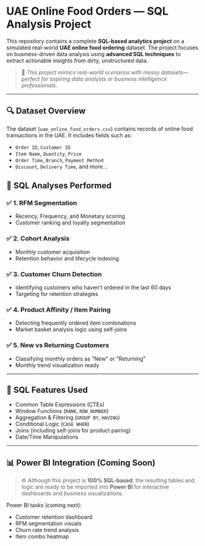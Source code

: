 # UAE Online Food Orders — SQL Analysis Project

This repository contains a complete **SQL-based analytics project** on a simulated real-world **UAE online food ordering** dataset. The project focuses on business-driven data analysis using **advanced SQL techniques** to extract actionable insights from dirty, unstructured data.

> 📢 *This project mimics real-world scenarios with messy datasets—perfect for aspiring data analysts or business intelligence professionals.*

---

## 🔍 Dataset Overview

The dataset (`uae_online_food_orders.csv`) contains records of online food transactions in the UAE. It includes fields such as:

* `Order ID`, `Customer ID`
* `Item Name`, `Quantity`, `Price`
* `Order Time`, `Branch`, `Payment Method`
* `Discount`, `Delivery Time`, and more...


## 🧠 SQL Analyses Performed

### ✅ 1. RFM Segmentation

* Recency, Frequency, and Monetary scoring
* Customer ranking and loyalty segmentation

### ✅ 2. Cohort Analysis

* Monthly customer acquisition
* Retention behavior and lifecycle indexing

### ✅ 3. Customer Churn Detection

* Identifying customers who haven’t ordered in the last 60 days
* Targeting for retention strategies

### ✅ 4. Product Affinity / Item Pairing

* Detecting frequently ordered item combinations
* Market basket analysis logic using self-joins

### ✅ 5. New vs Returning Customers

* Classifying monthly orders as "New" or "Returning"
* Monthly trend visualization ready

---

## 🧮 SQL Features Used

* Common Table Expressions (CTEs)
* Window Functions (`RANK`, `ROW_NUMBER`)
* Aggregation & Filtering (`GROUP BY`, `HAVING`)
* Conditional Logic (`CASE WHEN`)
* Joins (including self-joins for product pairing)
* Date/Time Manipulations

---

## 📊 Power BI Integration (Coming Soon)

> ⚙️ Although this project is **100% SQL-based**, the resulting tables and logic are ready to be imported into **Power BI** for interactive dashboards and business visualizations.

Power BI tasks (coming next):

* Customer retention dashboard
* RFM segmentation visuals
* Churn rate trend analysis
* Item combo heatmap

